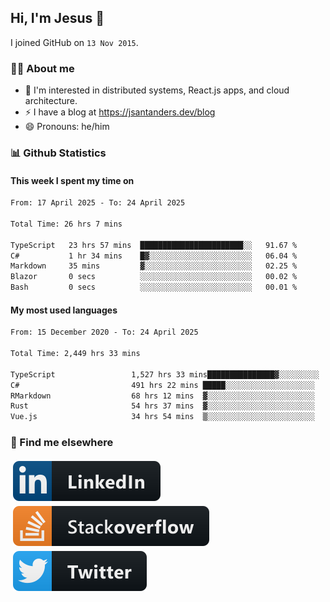 ## Hi, I'm Jesus 👋

I joined GitHub on `13 Nov 2015`.

<!-- Talking about you -->

### 👨‍💻 About me

- 👦 I'm interested in distributed systems, React.js apps, and cloud architecture.
- ⚡️ I have a blog at <https://jsantanders.dev/blog>
- 😄 Pronouns: he/him

### 📊 Github Statistics

#### This week I spent my time on

<!--START_SECTION:weekly-->

```txt
From: 17 April 2025 - To: 24 April 2025

Total Time: 26 hrs 7 mins

TypeScript   23 hrs 57 mins  ███████████████████████░░   91.67 %
C#           1 hr 34 mins    █▓░░░░░░░░░░░░░░░░░░░░░░░   06.04 %
Markdown     35 mins         ▓░░░░░░░░░░░░░░░░░░░░░░░░   02.25 %
Blazor       0 secs          ░░░░░░░░░░░░░░░░░░░░░░░░░   00.02 %
Bash         0 secs          ░░░░░░░░░░░░░░░░░░░░░░░░░   00.01 %
```

<!--END_SECTION:weekly-->

#### My most used languages

<!--START_SECTION:alltime-->

```txt
From: 15 December 2020 - To: 24 April 2025

Total Time: 2,449 hrs 33 mins

TypeScript                 1,527 hrs 33 mins███████████████▓░░░░░░░░░   62.36 %
C#                         491 hrs 22 mins █████░░░░░░░░░░░░░░░░░░░░   20.06 %
RMarkdown                  68 hrs 12 mins  ▓░░░░░░░░░░░░░░░░░░░░░░░░   02.78 %
Rust                       54 hrs 37 mins  ▓░░░░░░░░░░░░░░░░░░░░░░░░   02.23 %
Vue.js                     34 hrs 54 mins  ▒░░░░░░░░░░░░░░░░░░░░░░░░   01.43 %
```

<!--END_SECTION:alltime-->

### 📢 Find me elsewhere

<p>
  <a target="_blank" href="https://linkedin.com/in/jsantanders">
    <img src="https://github.com/jsantanders/jsantanders/blob/master/img/linkedin.svg" alt="LinkedIn" style="vertical-align:top; margin:4px">
  </a>
  
  <a target="_blank" href="https://stackoverflow.com/users/7318331/jesus-santander">
    <img src="https://github.com/jsantanders/jsantanders/blob/master/img/stackoverflow.svg" alt="StackOverflow" style="vertical-align:top; margin:4px">
  </a>
  
  <a target="_blank" href="http://twitter.com/jsantanders">
    <img src="https://github.com/jsantanders/jsantanders/blob/master/img/twitter.svg" alt="Twitter" style="vertical-align:top; margin:4px">
  </a>
</p>
